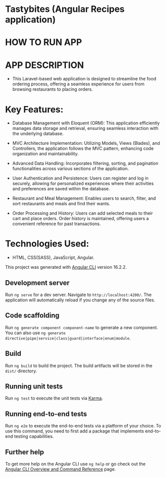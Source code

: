# Tastybites (Angular Recipes application)

# HOW TO RUN APP

# APP DESCRIPTION

- This Laravel-based web application is designed to streamline the food ordering process, offering a seamless experience for users from browsing restaurants to placing orders.

# Key Features:
- Database Management with Eloquent (ORM): This application efficiently manages data storage and retrieval, ensuring seamless interaction with the underlying database.
  
- MVC Architecture Implementation: Utilizing Models, Views (Blades), and Controllers, the application follows the MVC pattern, enhancing code organization and maintainability.
  
- Advanced Data Handling: Incorporates filtering, sorting, and pagination functionalities across various sections of the application.
  
- User Authentication and Persistence: Users can register and log in securely, allowing for personalized experiences where their activities and preferences are saved within the database.
  
- Restaurant and Meal Management: Enables users to search, filter, and sort restaurants and meals and find their wants.
  
- Order Processing and History: Users can add selected meals to their cart and place orders. Order history is maintained, offering users a convenient reference for past transactions.
  
# Technologies Used:
- HTML, CSS(SASS), JavaScript, Angular.

This project was generated with [Angular CLI](https://github.com/angular/angular-cli) version 16.2.2.

## Development server

Run `ng serve` for a dev server. Navigate to `http://localhost:4200/`. The application will automatically reload if you change any of the source files.

## Code scaffolding

Run `ng generate component component-name` to generate a new component. You can also use `ng generate directive|pipe|service|class|guard|interface|enum|module`.

## Build

Run `ng build` to build the project. The build artifacts will be stored in the `dist/` directory.

## Running unit tests

Run `ng test` to execute the unit tests via [Karma](https://karma-runner.github.io).

## Running end-to-end tests

Run `ng e2e` to execute the end-to-end tests via a platform of your choice. To use this command, you need to first add a package that implements end-to-end testing capabilities.

## Further help

To get more help on the Angular CLI use `ng help` or go check out the [Angular CLI Overview and Command Reference](https://angular.io/cli) page.
